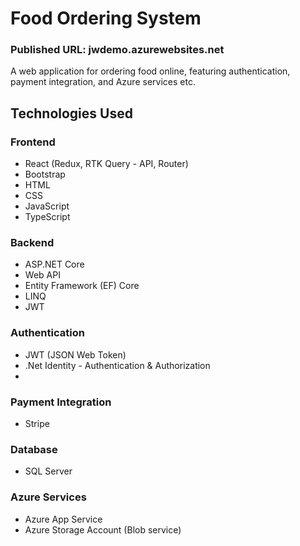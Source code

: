 # Food Ordering System

### Published URL: jwdemo.azurewebsites.net

A web application for ordering food online, featuring authentication, payment integration, and Azure services etc.

## Technologies Used

### Frontend
- React (Redux, RTK Query - API, Router)
- Bootstrap
- HTML
- CSS
- JavaScript
- TypeScript

### Backend
- ASP.NET Core
- Web API
- Entity Framework (EF) Core
- LINQ
- JWT
  
### Authentication
- JWT (JSON Web Token)
- .Net Identity - Authentication & Authorization
- 
### Payment Integration
- Stripe

### Database
- SQL Server

### Azure Services
- Azure App Service
- Azure Storage Account (Blob service)

